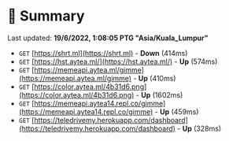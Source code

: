 # 📖 Summary
Last updated: **19/6/2022, 1:08:05 PTG "Asia/Kuala_Lumpur"**

- `GET` [https://shrt.ml](https://shrt.ml) - **Down** (414ms)
- `GET` [https://hst.aytea.ml/](https://hst.aytea.ml/) - **Up** (574ms)
- `GET` [https://memeapi.aytea.ml/gimme](https://memeapi.aytea.ml/gimme) - **Up** (410ms)
- `GET` [https://color.aytea.ml/4b31d6.png](https://color.aytea.ml/4b31d6.png) - **Up** (1602ms)
- `GET` [https://memeapi.aytea14.repl.co/gimme](https://memeapi.aytea14.repl.co/gimme) - **Up** (459ms)
- `GET` [https://teledrivemy.herokuapp.com/dashboard](https://teledrivemy.herokuapp.com/dashboard) - **Up** (328ms)
